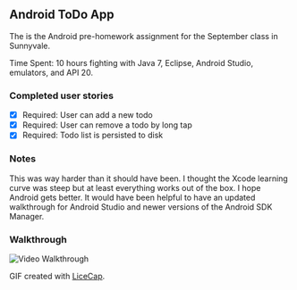## Android ToDo App

The is the Android pre-homework assignment for the September class in Sunnyvale.

Time Spent: 10 hours fighting with Java 7, Eclipse, Android Studio, emulators, and API 20.

### Completed user stories

 * [x] Required: User can add a new todo
 * [x] Required: User can remove a todo by long tap
 * [x] Required: Todo list is persisted to disk
 
### Notes

This was way harder than it should have been. I thought the Xcode learning curve was steep but at least everything works out of the box. I hope Android gets better. It would have been helpful to have an updated walkthrough for Android Studio and newer versions of the Android SDK Manager.

### Walkthrough

![Video Walkthrough](http://imgur.com/SUfwS9C.gif)

GIF created with [LiceCap](http://www.cockos.com/licecap/).
